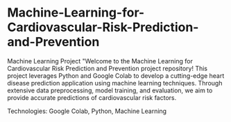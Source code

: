 # Machine-Learning-for-Cardiovascular-Risk-Prediction-and-Prevention
Machine Learning Project
"Welcome to the Machine Learning for Cardiovascular Risk Prediction and Prevention project repository! This project leverages Python and Google Colab to develop a cutting-edge heart disease prediction application using machine learning techniques. Through extensive data preprocessing, model training, and evaluation, we aim to provide accurate predictions of cardiovascular risk factors. 

Technologies: Google Colab, Python, Machine Learning
